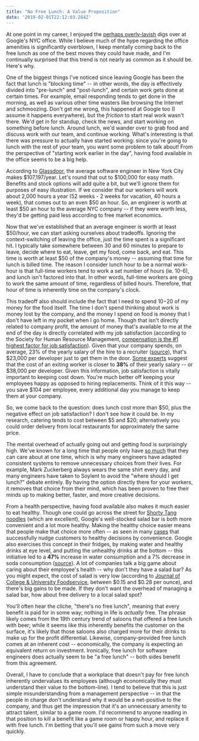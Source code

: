 ```yaml
---
title: "No Free Lunch: A Value Proposition"
date: '2019-02-01T22:12:03.284Z'
---
```


At one point in my career, I enjoyed the [perhaps overly-lavish](http://time.com/3024615/inside-googles-new-york-city-office/) digs over at Google's NYC office. While I believe much of the hype regarding the office amenities is significantly overblown, I keep mentally coming back to the free lunch as one of the best moves they could have made, and I'm continually surprised that this trend is not nearly as common as it should be. Here's why.

One of the biggest things I've noticed since leaving Google has been the fact that lunch is "blocking time" -- in other words, the day is effectively divided into "pre-lunch" and "post-lunch", and certain work gets done at certain times. For example, email responding tends to get done in the morning, as well as various other time wasters like browsing the Internet and schmoozing. Don't get me wrong, this happened at Google too (I assume it happens everywhere), but the _friction_ to start real work wasn't there. We'd get in for standup, check the news, and start working on something before lunch. Around lunch, we'd wander over to grab food and discuss work with our team, and continue working. What's interesting is that there was pressure to actually have started working: since you're going to lunch with the rest of your team, you want some problem to talk about! From the perspective of "starting work earlier in the day", having food available in the office seems to be a big help.

According to [Glassdoor](https://www.glassdoor.com/Salaries/new-york-city-software-engineer-salary-SRCH_IL.0,13_IM615_KO14,31.htm), the average software engineer in New York City makes $107,197/year. Let's round that out to $100,000 for easy math. Benefits and stock options will add quite a bit, but we'll ignore them for purposes of easy illustration. If we consider that our workers will work about 2,000 hours a year (52 weeks - 2 weeks for vacation, 40 hours a week), that comes out to an even $50 an hour. So, an engineer is worth at least $50 an hour to the average NYC company -- if they were worth less, they'd be getting paid less according to free market economics.

Now that we've established that an average engineer is worth at least $50/hour, we can start asking ourselves about tradeoffs. Ignoring the context-switching of leaving the office, just the time spent is a significant hit. I typically take somewhere between 30 and 60 minutes to prepare to leave, decide where to eat, leave, get my food, come back, and eat. This time is worth at least $50 of the company's money -- assuming that time for lunch is billed time. The reason I consider lunch hour to be a normal work-hour is that full-time workers tend to work a set number of hours (ie. 10-6), and lunch isn't factored into that. In other words, full-time workers are going to work the same amount of time, regardless of billed hours. Therefore, that hour of time is inherently time on the company's clock.

This tradeoff also should include the fact that I need to spend $10-$20 of _my_ money for the food itself. The time I don't spend thinking about work is money lost by the company, and the money I spend on food is money that I don't have left in my pocket when I go home. Though that isn't directly related to company profit, the amount of money that's available to me at the end of the day is directly correlated with my job satisfaction (according to the Society for Human Resource Management, [compensation is the #1 highest factor for job satisfaction](http://www.shrm.org/Research/SurveyFindings/Articles/Pages/Employee-Job-Satisfaction-and-Engagement-The-Road-to-Economic-Recovery.aspx)). Given that your company spends, on average, 23% of the yearly salary of the hire to a recruiter ([source](https://www.topechelon.com/blog/placement-process/typical-placement-recruitment-fees-average/)), that's $23,000 per developer just to get them in the door. [Some experts](https://www.entrepreneur.com/answer/221223) suggest that the cost of an exiting worker is closer to **38%** of their yearly salary -- or $38,000 per developer. Given this information, job satisfaction is vitally important to keeping cost down. You're much better off keeping your employees happy as opposed to hiring replacements. Think of it this way -- you save $104 per employee, every additional day you manage to keep them at your company.

So, we come back to the question: does lunch cost more than $50, plus the negative effect on job satisfaction? I don't see how it could be. In my research, catering tends to cost between $5 and $20; alternatively you could order delivery from local restaurants for approximately the same price.

The mental overhead of actually going out and getting food is surprisingly high. We've known for a long time that people only have [so much](https://en.wikipedia.org/wiki/Ego_depletion) that they can care about at one time, which is why many engineers have adapted consistent systems to remove unnecessary choices from their lives. For example, Mark Zuckerberg always wears the same shirt every day, and many engineers have taken to Soylent to avoid the "where should I get lunch?" debate entirely. By having the option directly there for your workers, it removes that choice from their mind, which has been proven to free their minds up to making better, faster, and more creative decisions.

From a health perspective, having food available also makes it much easier to eat healthy. Though one could go across the street for [Shorty Tang noodles](http://www.shortytang.com/) (which are excellent), Google's well-stocked salad bar is both more convenient and a lot more healthy. Making the healthy choice easier means that people make that choice more often -- as seen in many [cases](https://www.npr.org/templates/story/story.php?storyId=131074210) that successfully nudge customers to healthy decisions by convenience. Google also exercises this concept in their fridges, by making water and healthy drinks at eye level, and putting the unhealthy drinks at the bottom -- this initiative led to a **47%** increase in water consumption and a 7% decrease in soda consumption ([source](https://www.washingtonpost.com/business/technology/google-crunches-data-on-munching-in-office/2013/09/01/3902b444-0e83-11e3-85b6-d27422650fd5_story.html?noredirect=on&utm_term=.93ba35c9e344)). A lot of companies talk a big game about caring about their employee's health -- why don't they have a salad bar? As you might expect, the cost of salad is very low (according to [Journal of College & University Foodservice](https://www.tandfonline.com/doi/abs/10.1300/J278v01n04_02), between $0.15 and $0.28 per ounce), and there's big gains to be made. If they don't want the overhead of managing a salad bar, how about free delivery to a local salad spot?

You'll often hear the cliche, "there's no free lunch", meaning that every benefit is paid for in some way; nothing in life is _actually_ free. The phrase likely comes from the 19th century trend of saloons that offered a free lunch with beer; while it seems like this inherently benefits the customer on the surface, it's likely that those saloons also charged more for their drinks to make up for the profit differential. Likewise, company-provided free lunch comes at an inherent cost -- economically, the company is expecting an equivalent return on investment. Ironically, free lunch for software engineers does actually seem to be "a free lunch" -- both sides benefit from this agreement.

Overall, I have to conclude that a workplace that doesn't pay for free lunch inherently undervalues its employees (although economically they must understand their value to the bottom-line). I tend to believe that this is just simple misunderstanding from a management perspective -- in that the people in charge don't understand why it would be a net-positive to the company, and thus get the impression that it's an unnecessary amenity to attract talent, similar to a game room. I'd recommend to anyone reading in that position to kill a benefit like a game room or happy hour, and replace it with free lunch. I'm betting that you'll see gains from such a move very quickly.